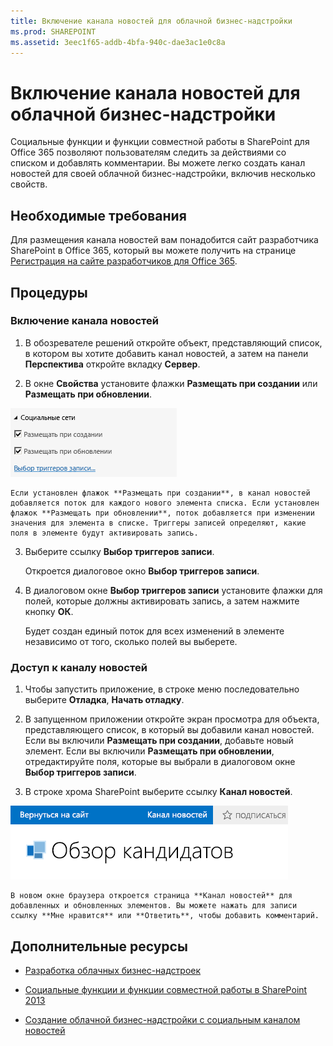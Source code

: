 ```yaml
---
title: Включение канала новостей для облачной бизнес-надстройки
ms.prod: SHAREPOINT
ms.assetid: 3eec1f65-addb-4bfa-940c-dae3ac1e0c8a
---
```



# Включение канала новостей для облачной бизнес-надстройки
Социальные функции и функции совместной работы в SharePoint для Office 365 позволяют пользователям следить за действиями со списком и добавлять комментарии. Вы можете легко создать канал новостей для своей облачной бизнес-надстройки, включив несколько свойств.
## Необходимые требования

Для размещения канала новостей вам понадобится сайт разработчика SharePoint в Office 365, который вы можете получить на странице  [Регистрация на сайте разработчиков для Office 365](http://go.microsoft.com/fwlink/?LinkId=263490).




## Процедуры


### Включение канала новостей


1. В обозревателе решений откройте объект, представляющий список, в котором вы хотите добавить канал новостей, а затем на панели **Перспектива** откройте вкладку **Сервер**.


2. В окне **Свойства** установите флажки **Размещать при создании** или **Размещать при обновлении**.

![Социальные свойства](images/CBAsocial.PNG)


    Если установлен флажок **Размещать при создании**, в канал новостей добавляется поток для каждого нового элемента списка. Если установлен флажок **Размещать при обновлении**, поток добавляется при изменении значения для элемента в списке. Триггеры записей определяют, какие поля в элементе будут активировать запись.


3. Выберите ссылку **Выбор триггеров записи**.

    Откроется диалоговое окно **Выбор триггеров записи**.


4. В диалоговом окне **Выбор триггеров записи** установите флажки для полей, которые должны активировать запись, а затем нажмите кнопку **ОК**.

    Будет создан единый поток для всех изменений в элементе независимо от того, сколько полей вы выберете.



### Доступ к каналу новостей


1. Чтобы запустить приложение, в строке меню последовательно выберите **Отладка**, **Начать отладку**.


2. В запущенном приложении откройте экран просмотра для объекта, представляющего список, в который вы добавили канал новостей. Если вы включили **Размещать при создании**, добавьте новый элемент. Если вы включили **Размещать при обновлении**, отредактируйте поля, которые вы выбрали в диалоговом окне **Выбор триггеров записи**.


3. В строке хрома SharePoint выберите ссылку **Канал новостей**.

![Хромовая панель SharePoint](images/CBAnewsfeed.PNG)


    В новом окне браузера откроется страница **Канал новостей** для добавленных и обновленных элементов. Вы можете нажать для записи ссылку **Мне нравится** или **Ответить**, чтобы добавить комментарий.



## Дополнительные ресурсы
<a name="bk_addresources"> </a>


-  [Разработка облачных бизнес-надстроек](develop-cloud-business-add-ins.md)


-  [Социальные функции и функции совместной работы в SharePoint 2013](http://msdn.microsoft.com/ru-ru/library/office/jj163280.aspx)


-  [Создание облачной бизнес-надстройки с социальным каналом новостей](create-a-cloud-business-add-in-with-a-social-newsfeed.md)



